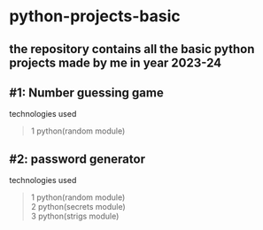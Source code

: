 # python-projects-basic

## the repository contains all the basic python projects made by me in year 2023-24

## #1: Number guessing game
 technologies used
 > 1 python(random module)

## #2: password generator
  technologies used
 > 1 python(random module) <br />
 > 2 python(secrets module) <br />
 > 3 python(strigs module) <br />
